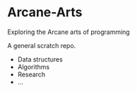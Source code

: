 # Arcane-Arts
Exploring the Arcane arts of programming 

A general scratch repo. 


* Data structures 
* Algorithms 
* Research 
* ... 
